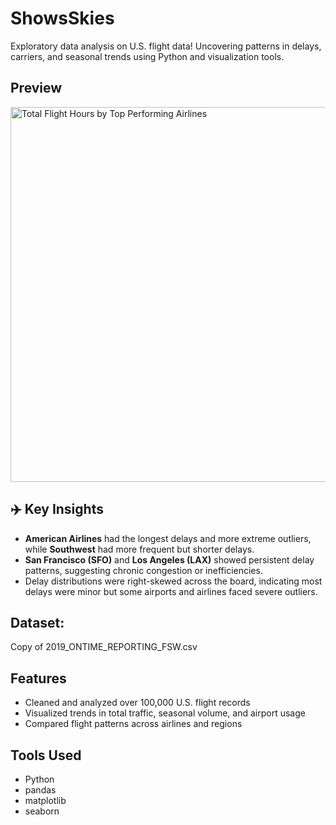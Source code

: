 # ShowsSkies
Exploratory data analysis on U.S. flight data! Uncovering patterns in delays, carriers, and seasonal trends using Python and visualization tools.

## Preview
<img src="/Users/showhq/Downloads/netlifyportfolio-main/public/showsskies.png" alt="Total Flight Hours by Top Performing Airlines" width="600"/>

## ✈️ Key Insights
- **American Airlines** had the longest delays and more extreme outliers, while **Southwest** had more frequent but shorter delays.
- **San Francisco (SFO)** and **Los Angeles (LAX)** showed persistent delay patterns, suggesting chronic congestion or inefficiencies.
- Delay distributions were right-skewed across the board, indicating most delays were minor but some airports and airlines faced severe outliers.

## Dataset:
Copy of 2019_ONTIME_REPORTING_FSW.csv

## Features
- Cleaned and analyzed over 100,000 U.S. flight records
- Visualized trends in total traffic, seasonal volume, and airport usage
- Compared flight patterns across airlines and regions

## Tools Used
- Python
- pandas
- matplotlib
- seaborn

